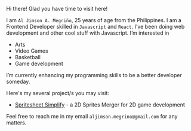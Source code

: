Hi there! Glad you have time to visit here!

I am `Al Jimson A. Megriño`, 25 years of age from the Philippines. I am a Frontend Developer skilled in `Javascript` and `React`.
I've been doing web development and other cool stuff with Javascript.
I’m interested in 
- Arts
- Video Games
- Basketball
- Game development


I’m currently enhancing my programming skills to be a better developer someday.

Here's my several project/s you may visit:

- [Spritesheet Simplify](https://aljimsondev.github.io/spritesheet-simplify/) - a 2D Sprites Merger for 2D game development

Feel free to reach me in my email   `aljimson.megrino@gmail.com` for any matters. 

<!---
aljimsondev/aljimsondev is a ✨ special ✨ repository because its `README.md` (this file) appears on your GitHub profile.
You can click the Preview link to take a look at your changes.
--->
